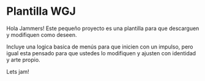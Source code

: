 Plantilla WGJ
=============

Hola Jammers! Este pequeño proyecto es una plantilla para que descarguen y modifiquen como deseen.

Incluye una logica basica de menús para que inicien con un impulso, pero igual esta pensado para que ustedes lo modifiquen y ajusten con identidad y arte propio.

Lets jam!
